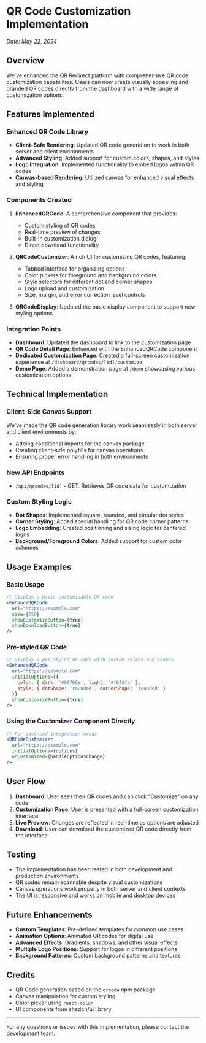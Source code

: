 # QR Code Customization Implementation

*Date: May 22, 2024*

## Overview

We've enhanced the QR Redirect platform with comprehensive QR code customization capabilities. Users can now create visually appealing and branded QR codes directly from the dashboard with a wide range of customization options.

## Features Implemented

### Enhanced QR Code Library
- **Client-Safe Rendering**: Updated QR code generation to work in both server and client environments
- **Advanced Styling**: Added support for custom colors, shapes, and styles
- **Logo Integration**: Implemented functionality to embed logos within QR codes
- **Canvas-based Rendering**: Utilized canvas for enhanced visual effects and styling

### Components Created
1. **EnhancedQRCode**: A comprehensive component that provides:
   - Custom styling of QR codes
   - Real-time preview of changes
   - Built-in customization dialog
   - Direct download functionality

2. **QRCodeCustomizer**: A rich UI for customizing QR codes, featuring:
   - Tabbed interface for organizing options
   - Color pickers for foreground and background colors
   - Style selectors for different dot and corner shapes
   - Logo upload and customization
   - Size, margin, and error correction level controls

3. **QRCodeDisplay**: Updated the basic display component to support new styling options

### Integration Points
- **Dashboard**: Updated the dashboard to link to the customization page
- **QR Code Detail Page**: Enhanced with the EnhancedQRCode component
- **Dedicated Customization Page**: Created a full-screen customization experience at `/dashboard/qrcodes/[id]/customize`
- **Demo Page**: Added a demonstration page at `/demo` showcasing various customization options

## Technical Implementation

### Client-Side Canvas Support
We've made the QR code generation library work seamlessly in both server and client environments by:
- Adding conditional imports for the canvas package
- Creating client-side polyfills for canvas operations
- Ensuring proper error handling in both environments

### New API Endpoints
- `/api/qrcodes/[id]` - GET: Retrieves QR code data for customization

### Custom Styling Logic
- **Dot Shapes**: Implemented square, rounded, and circular dot styles
- **Corner Styling**: Added special handling for QR code corner patterns
- **Logo Embedding**: Created positioning and sizing logic for centered logos
- **Background/Foreground Colors**: Added support for custom color schemes

## Usage Examples

### Basic Usage
```jsx
// Display a basic customizable QR code
<EnhancedQRCode 
  url="https://example.com" 
  size={250}
  showCustomizeButton={true}
  showDownloadButton={true}
/>
```

### Pre-styled QR Code
```jsx
// Display a pre-styled QR code with custom colors and shapes
<EnhancedQRCode
  url="https://example.com"
  initialOptions={{
    color: { dark: '#0f766e', light: '#f0fdfa' },
    style: { dotShape: 'rounded', cornerShape: 'rounded' }
  }}
  showCustomizeButton={true}
/>
```

### Using the Customizer Component Directly
```jsx
// For advanced integration needs
<QRCodeCustomizer
  url="https://example.com"
  initialOptions={options}
  onCustomized={handleOptionsChange}
/>
```

## User Flow

1. **Dashboard**: User sees their QR codes and can click "Customize" on any code
2. **Customization Page**: User is presented with a full-screen customization interface
3. **Live Preview**: Changes are reflected in real-time as options are adjusted
4. **Download**: User can download the customized QR code directly from the interface

## Testing

- The implementation has been tested in both development and production environments
- QR codes remain scannable despite visual customizations
- Canvas operations work properly in both server and client contexts
- The UI is responsive and works on mobile and desktop devices

## Future Enhancements

- **Custom Templates**: Pre-defined templates for common use cases
- **Animation Options**: Animated QR codes for digital use
- **Advanced Effects**: Gradients, shadows, and other visual effects
- **Multiple Logo Positions**: Support for logos in different positions
- **Background Patterns**: Custom background patterns and textures

## Credits

- QR Code generation based on the `qrcode` npm package
- Canvas manipulation for custom styling
- Color picker using `react-color`
- UI components from shadcn/ui library

---

For any questions or issues with this implementation, please contact the development team. 